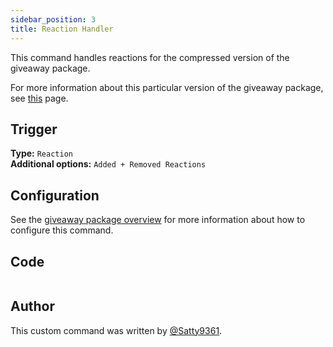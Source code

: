 ```yaml
---
sidebar_position: 3
title: Reaction Handler
---
```


This command handles reactions for the compressed version of the giveaway package.

For more information about this particular version of the giveaway package, see [this](overview) page.

## Trigger

**Type:** `Reaction`<br />
**Additional options:** `Added + Removed Reactions`

## Configuration

See the [giveaway package overview](overview/#configuration) for more information about how to configure this command.

## Code

```go file=../../../../src/giveaway/compressed/reaction_handler.go.tmpl

```

## Author

This custom command was written by [@Satty9361](https://github.com/Satty9361).
